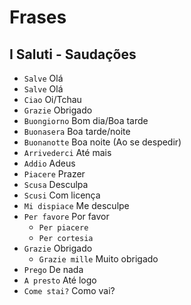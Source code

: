 # Frases

## I Saluti - Saudações

-   `Salve` Olá
-   `Salve` Olá
-   `Ciao` Oi/Tchau
-   `Grazie` Obrigado
-   `Buongiorno` Bom dia/Boa tarde
-   `Buonasera` Boa tarde/noite
-   `Buonanotte` Boa noite (Ao se despedir)
-   `Arrivederci` Até mais
-   `Addio` Adeus
-   `Piacere` Prazer
-   `Scusa` Desculpa
-   `Scusi` Com licença
-   `Mi dispiace` Me desculpe
-   `Per favore` Por favor
    -   `Per piacere`
    -   `Per cortesia`
-   `Grazie` Obrigado
    -   `Grazie mille` Muito obrigado
-   `Prego` De nada
-   `A presto` Até logo
-   `Come stai?` Como vai?
